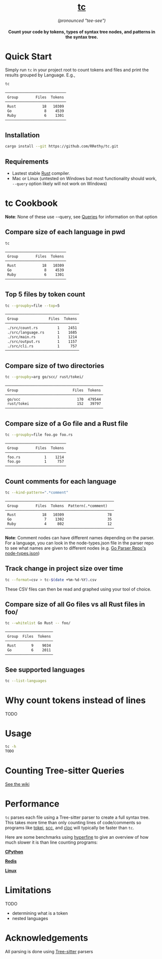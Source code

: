 <h1 align="center">
  <a href="https://github.com/RRethy/tc">tc</a>
</h1>

<p align="center"><em>(pronounced "tee-see")</em></p>

<h4 align="center">Count your code by tokens, types of syntax tree nodes, and patterns in the syntax tree.</h4>

# Quick Start

Simply run `tc` in your project root to count tokens and files and print the results grouped by Language. E.g.,

```bash
tc
```
```txt
────────────────────────────
 Group        Files  Tokens
────────────────────────────
 Rust            18   10309
 Go               8    4539
 Ruby             6    1301
────────────────────────────
```

## Installation

```bash
cargo install --git https://github.com/RRethy/tc.git
```

## Requirements

- Lastest stable [Rust](https://www.rust-lang.org/) compiler.
- Mac or Linux (untested on Windows but most functionality should work, `--query` option likely will not work on Windows)

# tc Cookbook

**Note**: None of these use --query, see [Queries](https://github.com/RRethy/tc#Queries) for information on that option

## Compare size of each language in pwd

```bash
tc
```
```txt
────────────────────────────
 Group        Files  Tokens
────────────────────────────
 Rust            18   10309
 Go               8    4539
 Ruby             6    1301
────────────────────────────
```

## Top 5 files by token count

```bash
tc --groupby=file --top=5
```
```txt
──────────────────────────────────
 Group              Files  Tokens
──────────────────────────────────
 ./src/count.rs         1    2451
 ./src/language.rs      1    1685
 ./src/main.rs          1    1214
 ./src/output.rs        1    1157
 ./src/cli.rs           1     757
──────────────────────────────────
```

## Compare size of two directories

```bash
tc --groupby=arg go/scc/ rust/tokei/
```
```txt
─────────────────────────────────────────────
 Group                         Files  Tokens 
─────────────────────────────────────────────
 go/scc                          170  479544 
 rust/tokei                      152   39797 
─────────────────────────────────────────────
```

## Compare size of a Go file and a Rust file

```bash
tc --groupby=file foo.go foo.rs
```
```txt
────────────────────────────
 Group        Files  Tokens
────────────────────────────
 foo.rs           1    1214
 foo.go           1     757
────────────────────────────
```

## Count comments for each language

```bash
tc --kind-pattern=".*comment"
```
```txt
──────────────────────────────────────────────────
 Group        Files  Tokens  Pattern(.*comment)
──────────────────────────────────────────────────
 Rust            18   10309                    78
 Go               7    1302                    35
 Ruby             4     802                    12
──────────────────────────────────────────────────
```

**Note**: Comment nodes can have different names depending on the parser. For a language, you can look in the node-types.json file in the parser repo to see what names are given to different nodes (e.g. [Go Parser Repo's node-types.json](https://github.com/tree-sitter/tree-sitter-go/blob/master/src/node-types.json))

## Track change in project size over time

```bash
tc --format=csv > tc-$(date +%m-%d-%Y).csv
```

These CSV files can then be read and graphed using your tool of choice.

## Compare size of all Go files vs all Rust files in foo/

```bash
tc --whitelist Go Rust -- foo/
```
```txt
──────────────────────
 Group  Files  Tokens
──────────────────────
 Rust       9    9034
 Go         6    2011
──────────────────────
```

## See supported languages

```bash
tc --list-languages
```

# Why count tokens instead of lines

TODO

# Usage

```bash
tc -h
TODO
```

# Counting Tree-sitter Queries

[See the wiki](https://github.com/RRethy/tc)

# Performance

`tc` parses each file using a Tree-sitter parser to create a full syntax tree. This takes more time than only counting lines of code/comments so programs like [tokei](https://github.com/XAMPPRocky/tokei), [scc](https://github.com/boyter/scc), and [cloc](https://github.com/AlDanial/cloc) will typically be faster than `tc`.

Here are some benchmarks using [hyperfine](https://github.com/sharkdp/hyperfine) to give an overview of how much slower it is than line counting programs:

[**CPython**](https://github.com/python/cpython.git)

[**Redis**](https://github.com/redis/redis)

[**Linux**](https://github.com/torvalds/linux)

# Limitations

TODO

- determining what is a token
- nested languages

# Acknowledgements

All parsing is done using [Tree-sitter](https://tree-sitter.github.io/tree-sitter) parsers
